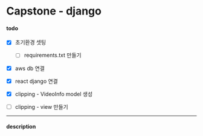 # Capstone - django

#### todo

- [x] 초기환경 셋팅
  - [ ] requirements.txt 만들기
- [x] aws db 연결
- [x] react django 연결
- [x] clipping - VideoInfo model 생성
- [ ] clipping - view 만들기




---

#### description

